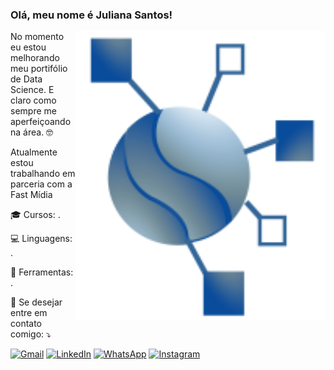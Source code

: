 ### Olá, meu nome é Juliana Santos!

<img src="https://github.com/JulianaSantosOliveira/JulianaSantosOliveira/blob/main/logo_juliana.png" alt="minha logo" min-width="400px" max-width="400px" width="400px" align="right">

<p align="left"> 
  No momento eu estou melhorando meu portifólio de Data Science. E claro como sempre me aperfeiçoando na área. 🤓
</p>

<p>Atualmente estou trabalhando em parceria com a Fast Mídia<br/>

<p align="left">
  🎓 Cursos: .
</p>

<p align="left">
  💻 Linguagens: .
</p>

<p align="left">
  💼 Ferramentas: .
</p>

<p align="left">
  💌 Se desejar entre em contato comigo: ⤵️
</p>

<p align="left">
  <a href="#" title="Gmail">
  <img src="https://img.shields.io/badge/-Gmail-FF0000?style=flat-square&labelColor=FF0000&logo=gmail&logoColor=white&link=LINK-DO-SEU-GMAIL" alt="Gmail"/></a>
  <a href="#" title="LinkedIn">
  <img src="https://img.shields.io/badge/-Linkedin-0e76a8?style=flat-square&logo=Linkedin&logoColor=white&link=LINK-DO-SEU-LINKEDIN" alt="LinkedIn"/></a>
  <a href="#" title="WhatsApp">
  <img src="https://img.shields.io/badge/-WhatsApp-25d366?style=flat-square&labelColor=25d366&logo=whatsapp&logoColor=white&link=API-DO-SEU-WHATSAPP" alt="WhatsApp"/></a>
  <a href="#" title="Instagram">
  <img src="https://img.shields.io/badge/-Instagram-DF0174?style=flat-square&labelColor=DF0174&logo=instagram&logoColor=white&link=LINK-DO-SEU-INSTAGRAM" alt="Instagram"/></a>
</p>
